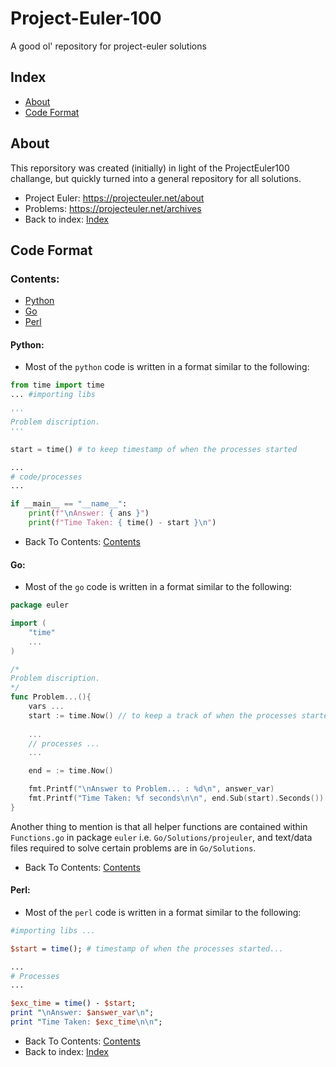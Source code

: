 # Project-Euler-100 
A good ol' repository for project-euler solutions

## Index
  - [About](#about)
  - [Code Format](#code-format)

## About
This reporsitory was created (initially) in light of the ProjectEuler100 challange, but quickly turned into a general repository for all solutions.
* Project Euler: https://projecteuler.net/about
* Problems: https://projecteuler.net/archives
* Back to index: [Index](#index)


## Code Format

### Contents:
  - [Python](#python)
  - [Go](#go)
  - [Perl](#perl)

#### Python:
* Most of the `python` code is written in a format similar to the following:
```py
from time import time
... #importing libs

'''
Problem discription.
'''

start = time() # to keep timestamp of when the processes started

...
# code/processes
...

if __main__ == "__name__":
    print(f"\nAnswer: { ans }")
    print(f"Time Taken: { time() - start }\n")
```

* Back To Contents: [Contents](#contents)

#### Go:
* Most of the `go` code is written in a format similar to the following:
```go
package euler

import (
    "time"
    ...
)

/*
Problem discription.
*/
func Problem...(){
    vars ...
    start := time.Now() // to keep a track of when the processes started
    
    ...
    // processes ...
    ...

    end = := time.Now()

    fmt.Printf("\nAnswer to Problem... : %d\n", answer_var)
    fmt.Printf("Time Taken: %f seconds\n\n", end.Sub(start).Seconds())
}
```
Another thing to mention is that all helper functions are contained within `Functions.go` in package `euler` i.e. `Go/Solutions/projeuler`, and text/data files required to solve certain problems are in `Go/Solutions`.

* Back To Contents: [Contents](#contents)

#### Perl:
* Most of the `perl` code is written in a format similar to the following:
```perl
#importing libs ...

$start = time(); # timestamp of when the processes started...

...
# Processes
...

$exc_time = time() - $start;
print "\nAnswer: $answer_var\n";
print "Time Taken: $exc_time\n\n";
```
* Back To Contents: [Contents](#contents)
* Back to index: [Index](#index)
